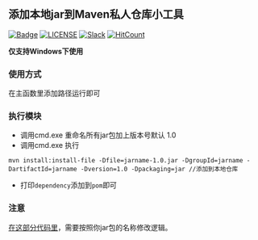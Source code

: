 ## 添加本地jar到Maven私人仓库小工具

[![Badge](https://img.shields.io/badge/link-996.icu-%23FF4D5B.svg?style=flat-square)](https://996.icu/#/zh_CN)
[![LICENSE](https://img.shields.io/badge/license-Anti%20996-blue.svg?style=flat-square)](https://github.com/996icu/996.ICU/blob/master/LICENSE)
[![Slack](https://img.shields.io/badge/slack-996icu-green.svg?style=flat-square)](https://join.slack.com/t/996icu/shared_invite/enQtNjI0MjEzMTUxNDI0LTkyMGViNmJiZjYwOWVlNzQ3NmQ4NTQyMDRiZTNmOWFkMzYxZWNmZGI0NDA4MWIwOGVhOThhMzc3NGQyMDBhZDc)
[![HitCount](http://hits.dwyl.io/996icu/996.ICU.svg)](http://hits.dwyl.io/996icu/996.ICU)

**仅支持Windows下使用**

### 使用方式
在主函数里添加路径运行即可

### 执行模块
- 调用cmd.exe 重命名所有jar包加上版本号默认 1.0
- 调用cmd.exe 执行
```
mvn install:install-file -Dfile=jarname-1.0.jar -DgroupId=jarname -DartifactId=jarname -Dversion=1.0 -Dpackaging=jar //添加到本地仓库
```
- 打印`dependency`添加到`pom`即可

### 注意

[在这部分代码里](https://github.com/wangzhaoning/maven-add-local-package/blob/master/src/main/java/main/java/GenerateDependency.java#L79-L88 "code")，需要按照你jar包的名称修改逻辑。

